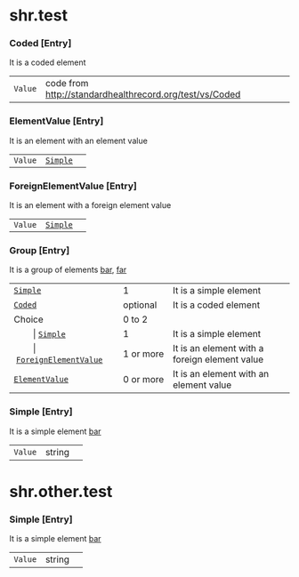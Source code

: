 # shr.test

### <a name="Coded"></a>Coded [Entry]
It is a coded element

|  |  |  |
| --- | --- | --- |
| `Value` | code from http://standardhealthrecord.org/test/vs/Coded |  |

### <a name="ElementValue"></a>ElementValue [Entry]
It is an element with an element value

|  |  |  |
| --- | --- | --- |
| `Value` | [`Simple`](#Simple) |  |

### <a name="ForeignElementValue"></a>ForeignElementValue [Entry]
It is an element with a foreign element value

|  |  |  |
| --- | --- | --- |
| `Value` | [`Simple`](../other/test/index.md#Simple) |  |

### <a name="Group"></a>Group [Entry]
It is a group of elements [bar](http://foo.org/bar), [far](http://boo.org/far)

|  |  |  |
| --- | --- | --- |
| [`Simple`](#Simple) | 1 | It is a simple element |
| [`Coded`](#Coded) | optional | It is a coded element |
| Choice | 0&nbsp;to&nbsp;2 |  |
| &nbsp;&nbsp;&nbsp;&nbsp;&nbsp;&nbsp;&nbsp;&nbsp;\|&nbsp;[`Simple`](../other/test/index.md#Simple) | 1 | It is a simple element |
| &nbsp;&nbsp;&nbsp;&nbsp;&nbsp;&nbsp;&nbsp;&nbsp;\|&nbsp;[`ForeignElementValue`](#ForeignElementValue) | 1&nbsp;or&nbsp;more | It is an element with a foreign element value |
| [`ElementValue`](#ElementValue) | 0&nbsp;or&nbsp;more | It is an element with an element value |

### <a name="Simple"></a>Simple [Entry]
It is a simple element [bar](http://foo.org/bar)

|  |  |  |
| --- | --- | --- |
| `Value` | string |  |

# shr.other.test

### <a name="Simple"></a>Simple [Entry]
It is a simple element [bar](http://foo.org/bar)

|  |  |  |
| --- | --- | --- |
| `Value` | string |  |
